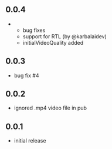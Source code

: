 ## 0.0.4

* - bug fixes
  - support for RTL (by @karbalaidev)
  - initialVideoQuality added

## 0.0.3

*  bug fix #4
## 0.0.2

* ignored .mp4 video file in pub
## 0.0.1

* initial release
